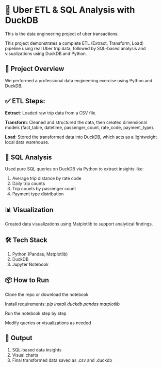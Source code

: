 # 🚖 Uber ETL & SQL Analysis with DuckDB
This is the data engineering project of uber transactions.

This project demonstrates a complete ETL (Extract, Transform, Load) pipeline using real Uber trip data, followed by SQL-based analysis and visualizations using DuckDB and Python.


## 📁 Project Overview
We performed a professional data engineering exercise using Python and DuckDB.

## ✅ ETL Steps:
**Extract**: Loaded raw trip data from a CSV file.

**Transform**: Cleaned and structured the data, then created dimensional models (fact_table, datetime, passenger_count, rate_code, payment_type).

**Load**: Stored the transformed data into DuckDB, which acts as a lightweight local data warehouse.


## 🧠 SQL Analysis
Used pure SQL queries on DuckDB via Python to extract insights like:

1. Average trip distance by rate code
2. Daily trip counts
3. Trip counts by passenger count
4. Payment type distribution


## 📊 Visualization
Created data visualizations using Matplotlib to support analytical findings.


## 🛠️ Tech Stack
1. Python (Pandas, Matplotlib)
2. DuckDB
3. Jupyter Notebook


## 📦 How to Run
Clone the repo or download the notebook

Install requirements: _pip install duckdb pandas matplotlib_

Run the notebook step by step

Modify queries or visualizations as needed

## 💾 Output
1. SQL-based data insights
2. Visual charts
3. Final transformed data saved as .csv and .duckdb
